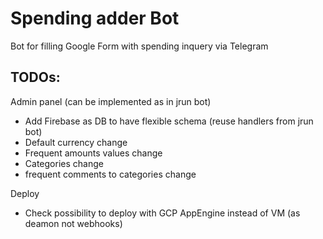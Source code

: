 # Spending adder Bot

Bot for filling Google Form with spending inquery via Telegram

## TODOs:
Admin panel (can be implemented as in jrun bot)
- Add Firebase as DB to have flexible schema (reuse handlers from jrun bot) 
- Default currency change
- Frequent amounts values change
- Categories change
- frequent comments to categories change

Deploy
- Check possibility to deploy with GCP AppEngine instead of VM (as deamon not webhooks)
